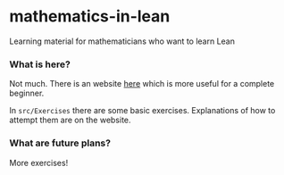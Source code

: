 # mathematics-in-lean
Learning material for mathematicians who want to learn Lean

### What is here?

Not much. There is an website [here](http://wwwf.imperial.ac.uk/~buzzard/lean_together/source/leantogether.html) which is more useful for a complete beginner.

In `src/Exercises` there are some basic exercises. Explanations of how to attempt them are on the website.

### What are future plans?

More exercises!


